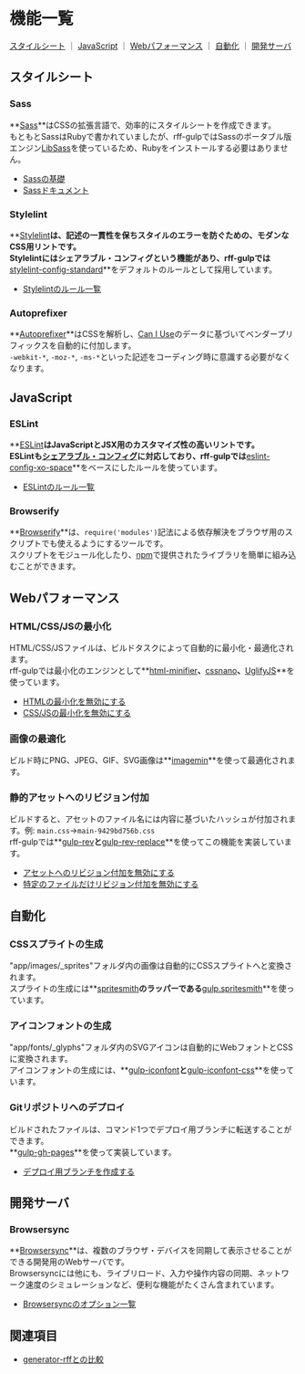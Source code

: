 # 機能一覧

[スタイルシート](#スタイルシート) ｜
[JavaScript](#javascript) ｜
[Webパフォーマンス](#webパフォーマンス) ｜
[自動化](#自動化) ｜
[開発サーバ](#開発サーバ)

## スタイルシート
### Sass
**[Sass](http://sass-lang.com/)**はCSSの拡張言語で、効率的にスタイルシートを作成できます。  
もともとSassはRubyで書かれていましたが、rff-gulpではSassのポータブル版エンジン[LibSass](http://sass-lang.com/libsass)を使っているため、Rubyをインストールする必要はありません。

- [Sassの基礎](http://sass-lang.com/guide)
- [Sassドキュメント](http://sass-lang.com/documentation/file.SASS_REFERENCE.html)

### Stylelint
**[Stylelint](http://stylelint.io/)**は、記述の一貫性を保ちスタイルのエラーを防ぐための、モダンなCSS用リントです。  
Stylelintにはシェアラブル・コンフィグという機能があり、rff-gulpでは**[stylelint-config-standard](https://github.com/stylelint/stylelint-config-standard)**をデフォルトのルールとして採用しています。

- [Stylelintのルール一覧](http://stylelint.io/user-guide/rules/)

### Autoprefixer
**[Autoprefixer](https://github.com/postcss/autoprefixer)**はCSSを解析し、[Can I Use](http://caniuse.com/)のデータに基づいてベンダープリフィックスを自動的に付加します。  
`-webkit-*`, `-moz-*`, `-ms-*`といった記述をコーディング時に意識する必要がなくなります。

## JavaScript
### ESLint
**[ESLint](http://eslint.org/)**はJavaScriptとJSX用のカスタマイズ性の高いリントです。  
ESLintも[シェアラブル・コンフィグ](http://eslint.org/docs/developer-guide/shareable-configs)に対応しており、rff-gulpでは**[eslint-config-xo-space](https://github.com/sindresorhus/eslint-config-xo-space)**をベースにしたルールを使っています。

- [ESLintのルール一覧](http://eslint.org/docs/rules/)

### Browserify
**[Browserify](http://browserify.org/)**は、`require('modules')`記法による依存解決をブラウザ用のスクリプトでも使えるようにするツールです。  
スクリプトをモジュール化したり、[npm](https://www.npmjs.com/)で提供されたライブラリを簡単に組み込むことができます。

## Webパフォーマンス
### HTML/CSS/JSの最小化
HTML/CSS/JSファイルは、ビルドタスクによって自動的に最小化・最適化されます。  
rff-gulpでは最小化のエンジンとして**[html-minifier](https://github.com/kangax/html-minifier)**、**[cssnano](http://cssnano.co/)**、**[UglifyJS](http://lisperator.net/uglifyjs/)**を使っています。

- [HTMLの最小化を無効にする](disable-html-minification.md)
- [CSS/JSの最小化を無効にする](disable-css-js-minification.md)

### 画像の最適化
ビルド時にPNG、JPEG、GIF、SVG画像は**[imagemin](https://github.com/imagemin/imagemin)**を使って最適化されます。

### 静的アセットへのリビジョン付加
ビルドすると、アセットのファイル名には内容に基づいたハッシュが付加されます。例: `main.css`→`main-9429bd756b.css`  
rff-gulpでは**[gulp-rev](https://github.com/sindresorhus/gulp-rev)**と**[gulp-rev-replace](https://github.com/jamesknelson/gulp-rev-replace)**を使ってこの機能を実装しています。

- [アセットへのリビジョン付加を無効にする](disable-revisioning.md)
- [特定のファイルだけリビジョン付加を無効にする](disable-specific-revisioning.md)

## 自動化
### CSSスプライトの生成
"app/images/_sprites"フォルダ内の画像は自動的にCSSスプライトへと変換されます。  
スプライトの生成には**[spritesmith](https://github.com/Ensighten/spritesmith)**のラッパーである**[gulp.spritesmith](https://github.com/twolfson/gulp.spritesmith)**を使っています。

### アイコンフォントの生成
"app/fonts/_glyphs"フォルダ内のSVGアイコンは自動的にWebフォントとCSSに変換されます。  
アイコンフォントの生成には、**[gulp-iconfont](https://github.com/nfroidure/gulp-iconfont)**と**[gulp-iconfont-css](https://github.com/backflip/gulp-iconfont-css)**を使っています。

### Gitリポジトリへのデプロイ
ビルドされたファイルは、コマンド1つでデプロイ用ブランチに転送することができます。  
**[gulp-gh-pages](https://github.com/shinnn/gulp-gh-pages)**を使って実装しています。

- [デプロイ用ブランチを作成する](deploy-branch.md)

## 開発サーバ
### Browsersync
**[Browsersync](https://www.browsersync.io/)**は、複数のブラウザ・デバイスを同期して表示させることができる開発用のWebサーバです。  
Browsersyncには他にも、ライブリロード、入力や操作内容の同期、ネットワーク速度のシミュレーションなど、便利な機能がたくさん含まれています。

- [Browsersyncのオプション一覧](https://www.browsersync.io/docs/options)

## 関連項目
- [generator-rffとの比較](compare-rff.md)

